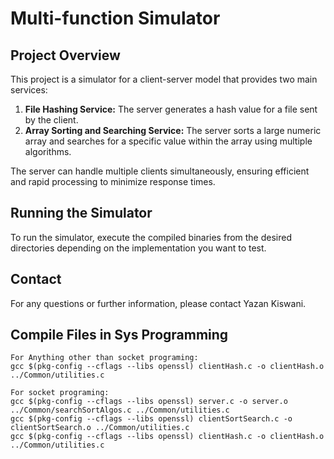 
# Multi-function Simulator

## Project Overview
This project is a simulator for a client-server model that provides two main services:
1. **File Hashing Service:** The server generates a hash value for a file sent by the client.
2. **Array Sorting and Searching Service:** The server sorts a large numeric array and searches for a specific value within the array using multiple algorithms.

The server can handle multiple clients simultaneously, ensuring efficient and rapid processing to minimize response times.

## Running the Simulator
To run the simulator, execute the compiled binaries from the desired directories depending on the implementation you want to test.

## Contact
For any questions or further information, please contact Yazan Kiswani.

## Compile Files in Sys Programming
```
For Anything other than socket programing:
gcc $(pkg-config --cflags --libs openssl) clientHash.c -o clientHash.o ../Common/utilities.c

For socket programing:
gcc $(pkg-config --cflags --libs openssl) server.c -o server.o ../Common/searchSortAlgos.c ../Common/utilities.c                            
gcc $(pkg-config --cflags --libs openssl) clientSortSearch.c -o clientSortSearch.o ../Common/utilities.c
gcc $(pkg-config --cflags --libs openssl) clientHash.c -o clientHash.o ../Common/utilities.c
```